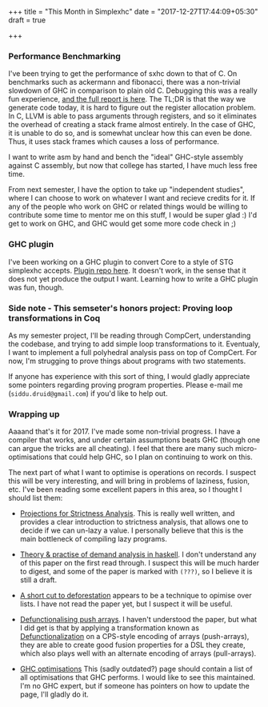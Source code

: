 +++
title = "This Month in Simplexhc"
date = "2017-12-27T17:44:09+05:30"
draft = true

+++

### Performance Benchmarking
I've been trying to get the performance of sxhc down to that of C. On benchmarks such as ackermann and fibonacci, there
was a non-trivial slowdown of GHC in comparison to plain old C. Debugging this was a really fun experience, [and the full report is here]().
The TL;DR is that the way we generate code today, it is hard to figure out the register allocation problem. In C, LLVM is able
to pass arguments through registers, and so it eliminates the overhead of creating a stack frame almost entirely.
In the case of GHC, it is unable to do so, and is somewhat unclear how this can even be done. Thus, it uses stack frames
which causes a loss of performance.

I want to write asm by hand and bench the "ideal" GHC-style assembly against C assembly, but now that college has started, I 
have much less free time.

From next semester, I have the option to take up "independent studies", where I can choose to work on whatever I want and
recieve credits for it. If any of the people who work on GHC or related things would be willing to contribute some time
to mentor me on this stuff, I would be super glad :) I'd get to work on GHC, and GHC would get some more code check in ;)


### GHC plugin
I've been working on a GHC plugin to convert Core to a style of STG simplexhc accepts. [Plugin repo here](https://github.com/bollu/simplexhc-ghc-plugin).
It doesn't work, in the sense that it does not yet produce the output I want.
Learning how to write a GHC plugin was fun, though.

### Side note - This semseter's honors project: Proving loop transformations in Coq

As my semester project, I'll be reading through CompCert, understanding the codebase, and trying to add simple loop transformations to it.
Eventualy, I want to implement a full polyhedral analysis pass on top of CompCert. For now, I'm strugging to prove things about programs with
two statements.

If anyone has experience with this sort of thing, I would gladly appreciate some pointers regarding proving program properties. Please e-mail me
(`siddu.druid@gmail.com`) if you'd like to help out.

### Wrapping up

Aaaand that's it for 2017. I've made some non-trivial progress. I have a compiler that works, and under certain assumptions beats GHC
(though one can argue the tricks are all cheating). I feel that there are many such micro-optimisations that could help GHC, so I plan
on continuing to work on this.

The next part of what I want to optimise is operations on records. I suspect this will be very interesting, and will bring in problems of
laziness, fusion, etc. I've been reading some excellent papers in this area, so I thought I should list them:

- [Projections for Strictness Analysis](https://dl.acm.org/citation.cfm?id=36604). This is really well written, and provides a clear introduction to
strictness analysis, that allows one to decide if we can un-lazy a value. I personally believe that this is the main bottleneck of compiling lazy programs.

- [Theory & practise of demand analysis in haskell](https://www.microsoft.com/en-us/research/wp-content/uploads/2017/03/demand-jfp-draft.pdf). I don't understand any of this paper on the
first read through. I suspect this will be much harder to digest, and some of the paper is marked with `(???)`, so I believe it is still a draft.

- [A short cut to deforestation](https://www.microsoft.com/en-us/research/wp-content/uploads/2016/07/deforestation-short-cut.pdf) appears to be a technique to opimise over lists. I have not read the paper yet, but I suspect it will be useful.

- [Defunctionalising push arrays](https://svenssonjoel.github.io/writing/defuncEmb.pdf). I haven't understood the paper, but what I did get is that by applying a transformation known as
[Defunctionalization](https://en.wikipedia.org/wiki/Defunctionalization) on a CPS-style encoding of arrays (push-arrays), they are able to create good fusion properties for a DSL they create, which also plays well with an alternate encoding of arrays (pull-arrays).

- [GHC optimisations](https://wiki.haskell.org/GHC_optimisations) This (sadly outdated?) page should contain a list of all optimisations that GHC performs. I would like to see this
maintained. I'm no GHC expert, but if someone has pointers on how to update the page, I'll gladly do it.
